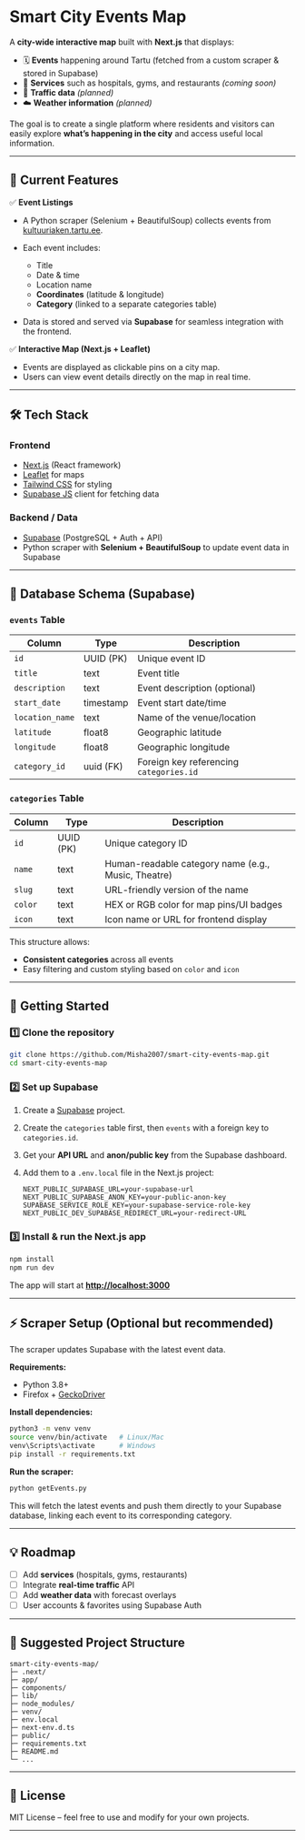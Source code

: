 # Smart City Events Map

A **city-wide interactive map** built with **Next.js** that displays:

* 🗓 **Events** happening around Tartu (fetched from a custom scraper & stored in Supabase)
* 🏥 **Services** such as hospitals, gyms, and restaurants *(coming soon)*
* 🚦 **Traffic data** *(planned)*
* ☁️ **Weather information** *(planned)*

The goal is to create a single platform where residents and visitors can easily explore **what’s happening in the city** and access useful local information.

---

## 📍 Current Features

✅ **Event Listings**

* A Python scraper (Selenium + BeautifulSoup) collects events from [kultuuriaken.tartu.ee](https://kultuuriaken.tartu.ee/en/events).
* Each event includes:

  * Title
  * Date & time
  * Location name
  * **Coordinates** (latitude & longitude)
  * **Category** (linked to a separate categories table)
* Data is stored and served via **Supabase** for seamless integration with the frontend.

✅ **Interactive Map (Next.js + Leaflet)**

* Events are displayed as clickable pins on a city map.
* Users can view event details directly on the map in real time.

---

## 🛠️ Tech Stack

### Frontend

* [Next.js](https://nextjs.org/) (React framework)
* [Leaflet](https://leafletjs.com/) for maps
* [Tailwind CSS](https://tailwindcss.com/) for styling
* [Supabase JS](https://supabase.com/docs/reference/javascript) client for fetching data

### Backend / Data

* [Supabase](https://supabase.com/) (PostgreSQL + Auth + API)
* Python scraper with **Selenium + BeautifulSoup** to update event data in Supabase

---

## 🚀 Database Schema (Supabase)

### `events` Table

| Column          | Type      | Description                             |
| --------------- | --------- | --------------------------------------- |
| `id`            | UUID (PK) | Unique event ID                         |
| `title`         | text      | Event title                             |
| `description`   | text      | Event description (optional)            |
| `start_date`    | timestamp | Event start date/time                   |
| `location_name` | text      | Name of the venue/location              |
| `latitude`      | float8    | Geographic latitude                     |
| `longitude`     | float8    | Geographic longitude                    |
| `category_id`   | uuid (FK) | Foreign key referencing `categories.id` |

### `categories` Table

| Column  | Type      | Description                                         |
| ------- | --------- | --------------------------------------------------- |
| `id`    | UUID (PK) | Unique category ID                                  |
| `name`  | text      | Human-readable category name (e.g., Music, Theatre) |
| `slug`  | text      | URL-friendly version of the name                    |
| `color` | text      | HEX or RGB color for map pins/UI badges             |
| `icon`  | text      | Icon name or URL for frontend display               |

This structure allows:

* **Consistent categories** across all events
* Easy filtering and custom styling based on `color` and `icon`

---

## 🚀 Getting Started

### 1️⃣ Clone the repository

```bash
git clone https://github.com/Misha2007/smart-city-events-map.git
cd smart-city-events-map
```

### 2️⃣ Set up Supabase

1. Create a [Supabase](https://supabase.com/) project.
2. Create the `categories` table first, then `events` with a foreign key to `categories.id`.
3. Get your **API URL** and **anon/public key** from the Supabase dashboard.
4. Add them to a `.env.local` file in the Next.js project:

   ```env
   NEXT_PUBLIC_SUPABASE_URL=your-supabase-url
   NEXT_PUBLIC_SUPABASE_ANON_KEY=your-public-anon-key
   SUPABASE_SERVICE_ROLE_KEY=your-supabase-service-role-key
   NEXT_PUBLIC_DEV_SUPABASE_REDIRECT_URL=your-redirect-URL
   ```

### 3️⃣ Install & run the Next.js app

```bash
npm install
npm run dev
```

The app will start at **[http://localhost:3000](http://localhost:3000)**

---

## ⚡ Scraper Setup (Optional but recommended)

The scraper updates Supabase with the latest event data.

**Requirements:**

* Python 3.8+
* Firefox + [GeckoDriver](https://github.com/mozilla/geckodriver/releases)

**Install dependencies:**

```bash
python3 -m venv venv
source venv/bin/activate   # Linux/Mac
venv\Scripts\activate      # Windows
pip install -r requirements.txt
```

**Run the scraper:**

```bash
python getEvents.py
```

This will fetch the latest events and push them directly to your Supabase database, linking each event to its corresponding category.

---

## 💡 Roadmap

* [ ] Add **services** (hospitals, gyms, restaurants)
* [ ] Integrate **real-time traffic** API
* [ ] Add **weather data** with forecast overlays
* [ ] User accounts & favorites using Supabase Auth

---

## 📂 Suggested Project Structure

```
smart-city-events-map/
├─ .next/
├─ app/
├─ components/
├─ lib/
├─ node_modules/
├─ venv/
├─ env.local
├─ next-env.d.ts
├─ public/
├─ requirements.txt
├─ README.md
└─ ...
```

---

## 📜 License

MIT License – feel free to use and modify for your own projects.

---
